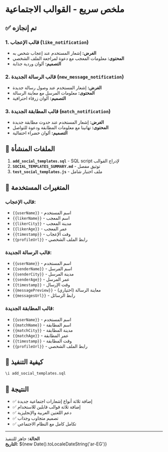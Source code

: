 # ملخص سريع - القوالب الاجتماعية

## ✅ تم إنجازه

### 1. قالب الإعجاب (`like_notification`)
- **الغرض:** إشعار المستخدم عند إعجاب شخص به
- **المحتوى:** معلومات المعجب مع دعوة لمراجعة الملف الشخصي
- **التصميم:** ألوان وردية جذابة

### 2. قالب الرسالة الجديدة (`new_message_notification`)
- **الغرض:** إشعار المستخدم عند وصول رسالة جديدة
- **المحتوى:** معلومات المرسل مع معاينة الرسالة
- **التصميم:** ألوان زرقاء احترافية

### 3. قالب المطابقة الجديدة (`match_notification`)
- **الغرض:** إشعار المستخدم عند حدوث مطابقة جديدة
- **المحتوى:** تهانينا مع معلومات المطابقة ودعوة للتواصل
- **التصميم:** ألوان خضراء احتفالية

## 📁 الملفات المنشأة

1. **`add_social_templates.sql`** - SQL script لإدراج القوالب
2. **`SOCIAL_TEMPLATES_SUMMARY.md`** - توثيق مفصل
3. **`test_social_templates.js`** - ملف اختبار شامل

## 🔧 المتغيرات المستخدمة

### قالب الإعجاب:
- `{{userName}}` - اسم المستخدم
- `{{likerName}}` - اسم المعجب
- `{{likerCity}}` - مدينة المعجب
- `{{likerAge}}` - عمر المعجب
- `{{timestamp}}` - وقت الإعجاب
- `{{profileUrl}}` - رابط الملف الشخصي

### قالب الرسالة الجديدة:
- `{{userName}}` - اسم المستخدم
- `{{senderName}}` - اسم المرسل
- `{{senderCity}}` - مدينة المرسل
- `{{senderAge}}` - عمر المرسل
- `{{timestamp}}` - وقت الإرسال
- `{{messagePreview}}` - معاينة الرسالة (اختياري)
- `{{messagesUrl}}` - رابط الرسائل

### قالب المطابقة الجديدة:
- `{{userName}}` - اسم المستخدم
- `{{matchName}}` - اسم المطابقة
- `{{matchCity}}` - مدينة المطابقة
- `{{matchAge}}` - عمر المطابقة
- `{{timestamp}}` - وقت المطابقة
- `{{profileUrl}}` - رابط الملف الشخصي

## 🚀 كيفية التنفيذ

```sql
\i add_social_templates.sql
```

## 🎯 النتيجة

- ✅ إضافة ثلاثة أنواع إشعارات اجتماعية جديدة
- ✅ إضافة ثلاثة قوالب قابلين للاستخدام
- ✅ دعم اللغتين العربية والإنجليزية
- ✅ تصميم متجاوب وجذاب
- ✅ تكامل كامل مع النظام الاجتماعي

---

**الحالة:** جاهز للتنفيذ  
**التاريخ:** ${new Date().toLocaleDateString('ar-EG')}







